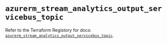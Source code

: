 # `azurerm_stream_analytics_output_servicebus_topic`

Refer to the Terraform Registory for docs: [`azurerm_stream_analytics_output_servicebus_topic`](https://registry.terraform.io/providers/hashicorp/azurerm/3.86.0/docs/resources/stream_analytics_output_servicebus_topic).
